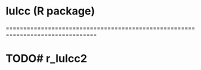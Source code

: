 # lulcc (R package)
================================================================================

# TODO# r_lulcc2
